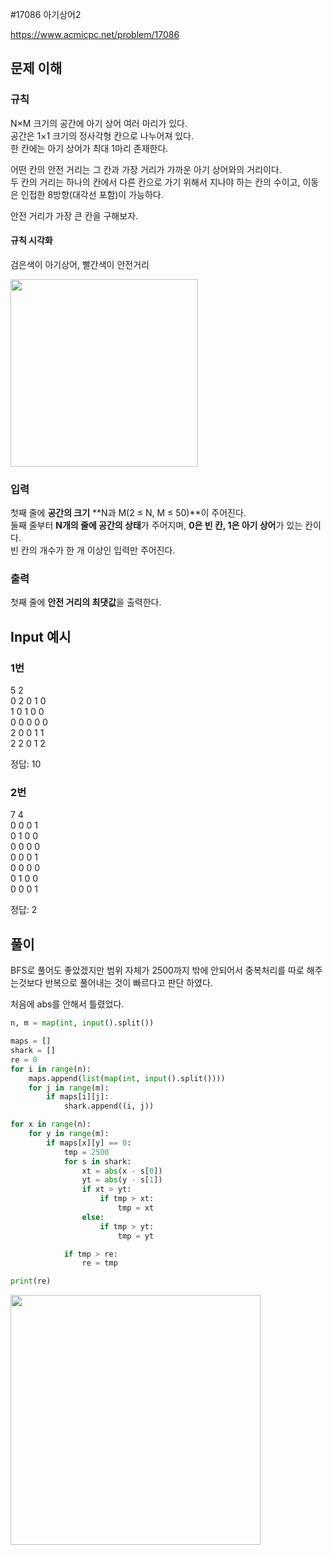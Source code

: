 #17086 아기상어2

https://www.acmicpc.net/problem/17086

## 문제 이해

### 규칙

N×M 크기의 공간에 아기 상어 여러 마리가 있다.<br>
공간은 1×1 크기의 정사각형 칸으로 나누어져 있다.<br>
한 칸에는 아기 상어가 최대 1마리 존재한다.

어떤 칸의 안전 거리는 그 칸과 가장 거리가 가까운 아기 상어와의 거리이다.<br>
두 칸의 거리는 하나의 칸에서 다른 칸으로 가기 위해서 지나야 하는 칸의 수이고, 이동은 인접한 8방향(대각선 포함)이 가능하다.

안전 거리가 가장 큰 칸을 구해보자.

#### 규칙 시각화

검은색이 아기상어, 빨간색이 안전거리

<img src="https://user-images.githubusercontent.com/51112432/130468924-cb83b8d6-ce72-4173-8648-48a64aaa6423.png" width="300">

### 입력

첫째 줄에 **공간의 크기** **N과 M(2 ≤ N, M ≤ 50)**이 주어진다.<br>
둘째 줄부터 **N개의 줄에 공간의 상태**가 주어지며, **0은 빈 칸, 1은 아기 상어**가 있는 칸이다.<br>
빈 칸의 개수가 한 개 이상인 입력만 주어진다.

### 출력

첫째 줄에 **안전 거리의 최댓값**을 출력한다.

## Input 예시
### 1번
5 2<br>
0 2 0 1 0<br>
1 0 1 0 0<br>
0 0 0 0 0<br>
2 0 0 1 1<br>
2 2 0 1 2<br>

정답: 10

### 2번
7 4<br>
0 0 0 1<br>
0 1 0 0<br>
0 0 0 0<br>
0 0 0 1<br>
0 0 0 0<br>
0 1 0 0<br>
0 0 0 1<br>

정답: 2

## 풀이

BFS로 풀어도 좋았겠지만 범위 자체가 2500까지 밖에 안되어서 중복처리를 따로 해주는것보다 반복으로 풀어내는 것이 빠르다고 판단 하였다.

처음에 abs를 안해서 틀렸었다.

```python
n, m = map(int, input().split())

maps = []
shark = []
re = 0
for i in range(n):
    maps.append(list(map(int, input().split())))
    for j in range(m):
        if maps[i][j]:
            shark.append((i, j))

for x in range(n):
    for y in range(m):
        if maps[x][y] == 0:
            tmp = 2500
            for s in shark:
                xt = abs(x - s[0])
                yt = abs(y - s[1])
                if xt > yt:
                    if tmp > xt:
                        tmp = xt
                else:
                    if tmp > yt:
                        tmp = yt

            if tmp > re:
                re = tmp

print(re)
```


<img src="https://user-images.githubusercontent.com/51112432/130473880-acd49930-94d8-4bc1-baaf-4e83c72383ec.png" width="400" />
